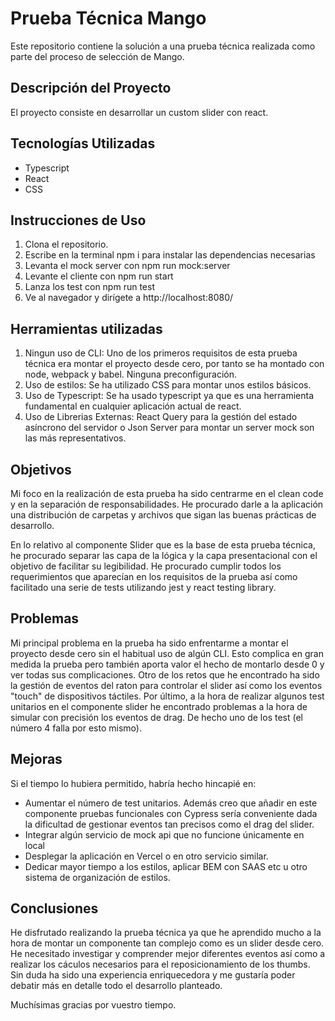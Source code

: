 # Prueba Técnica Mango

Este repositorio contiene la solución a una prueba técnica realizada como parte del proceso de selección de Mango.

## Descripción del Proyecto

El proyecto consiste en desarrollar un custom slider con react. 

## Tecnologías Utilizadas

- Typescript
- React
- CSS

## Instrucciones de Uso

1. Clona el repositorio.
2. Escribe en la terminal npm i para instalar las dependencias necesarias
3. Levanta el mock server con npm run mock:server
4. Levante el cliente con npm run start
5. Lanza los test con npm run test
6. Ve al navegador y dirígete a http://localhost:8080/

## Herramientas utilizadas

1. Ningun uso de CLI: Uno de los primeros requisitos de esta prueba técnica era montar el proyecto desde cero, por tanto se ha montado con node, webpack y babel. Ninguna preconfiguración.
2. Uso de estilos: Se ha utilizado CSS para montar unos estilos básicos. 
3. Uso de Typescript: Se ha usado typescript ya que es una herramienta fundamental en cualquier aplicación actual de react.
4. Uso de Librerias Externas: React Query para la gestión del estado asíncrono del servidor o Json Server para montar un server mock son las más representativos.

## Objetivos

Mi foco en la realización de esta prueba ha sido centrarme en el clean code y en la separación de responsabilidades. 
He procurado darle a la aplicación una distribución de carpetas y archivos que sigan las buenas prácticas de desarrollo.

En lo relativo al componente Slider que es la base de esta prueba técnica, he procurado separar las capa de la lógica y la capa presentacional
con el objetivo de facilitar su legibilidad. He procurado cumplir todos los requerimientos que aparecían en los requisitos de la prueba así 
como facilitado una serie de tests utilizando jest y react testing library.

## Problemas

Mi principal problema en la prueba ha sido enfrentarme a montar el proyecto desde cero sin el habitual uso de algún CLI. Esto complica en gran 
medida la prueba pero también aporta valor el hecho de montarlo desde 0 y ver todas sus complicaciones. Otro de los retos que he encontrado
ha sido la gestión de eventos del raton para controlar el slider así como los eventos "touch" de dispositivos táctiles.
Por último, a la hora de realizar algunos test unitarios en el componente slider he encontrado problemas a la hora de simular con precisión
los eventos de drag. De hecho uno de los test (el número 4 falla por esto mismo).

## Mejoras

Si el tiempo lo hubiera permitido, habría hecho hincapié en:

- Aumentar el número de test unitarios. Además creo que añadir en este componente pruebas funcionales con Cypress sería conveniente dada la dificultad de gestionar eventos tan precisos como el drag del slider.
- Integrar algún servicio de mock api que no funcione únicamente en local
- Desplegar la aplicación en Vercel o en otro servicio similar.
- Dedicar mayor tiempo a los estilos, aplicar BEM con SAAS etc u otro sistema de organización de estilos. 

## Conclusiones

He disfrutado realizando la prueba técnica ya que he aprendido mucho a la hora de montar un componente tan complejo como es un slider desde cero. He necesitado investigar y comprender mejor diferentes eventos
así como a realizar los cáculos necesarios para el reposicionamiento de los thumbs. Sin duda ha sido una experiencia enriquecedora y me gustaría poder debatir más en detalle todo el desarrollo planteado.

Muchísimas gracias por vuestro tiempo.

